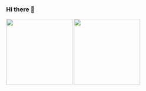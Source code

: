 ### Hi there 👋

 <div>
<img height="180em" src="https://github-readme-stats.vercel.app/api?username=marcelossv&show_icons=true&theme=highcontrast"/>
 <img height="180em" src="https://github-readme-stats.vercel.app/api/top-langs/?username=marcelossv&layout=compact&theme=highcontrast"/>
 <div>
   
   
